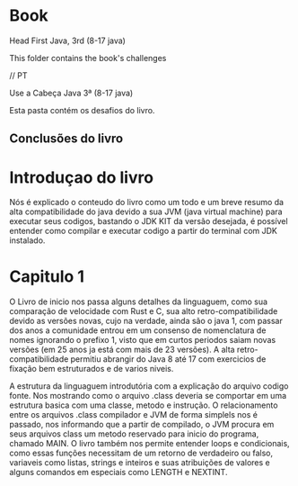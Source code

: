 # Book

Head First Java, 3rd (8-17 java)

This folder contains the book's challenges

// PT

Use a Cabeça Java 3ª (8-17 java)

Esta pasta contém os desafios do livro.

## Conclusões do livro

# Introduçao do livro

Nós é explicado o conteudo do livro como um todo e um breve resumo da alta compatibilidade do java devido a sua JVM (java virtual machine) para executar seus codigos, bastando o JDK KIT da versão desejada, é possível entender como compilar e executar codigo a partir do terminal com JDK instalado.

# Capitulo 1

O Livro de inicio nos passa alguns detalhes da linguaguem, como sua comparação de velocidade com Rust e C, sua alto retro-compatibilidade devido as versões novas, cujo na verdade, ainda são o java 1, com passar dos anos a comunidade entrou em um consenso de nomenclatura de nomes ignorando o prefixo 1, visto que em curtos periodos saiam novas versões (em 25 anos ja está com mais de 23 versões). A alta retro-compatibilidade permitiu abrangir do Java 8 até 17 com exercicios de fixação bem estruturados e de varios niveis.

A estrutura da linguaguem introdutória com a explicação do arquivo codigo fonte. Nos mostrando como o arquivo .class deveria se comportar em uma estrutura basica com uma classe, metodo e instrução. O relacionamento entre os arquivos .class compilador e JVM de forma simplels nos é passado, nos informando que a partir de compilado, o JVM procura em seus arquivos class um metodo reservado para inicio do programa, chamado MAIN. O livro também nos permite entender loops e condicionais, como essas funções  necessitam de um retorno de verdadeiro ou falso, variaveis como listas, strings e inteiros e suas atribuições de valores e alguns comandos em especiais como LENGTH e NEXTINT.
